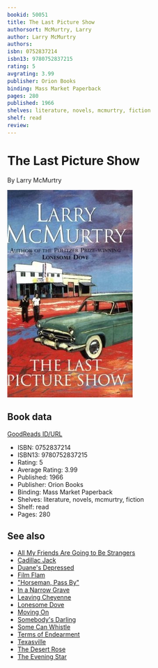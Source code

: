 ```yaml
---
bookid: 50051
title: The Last Picture Show
authorsort: McMurtry, Larry
author: Larry McMurtry
authors: 
isbn: 0752837214
isbn13: 9780752837215
rating: 5
avgrating: 3.99
publisher: Orion Books
binding: Mass Market Paperback
pages: 280
published: 1966
shelves: literature, novels, mcmurtry, fiction
shelf: read
review: 
---
```


# The Last Picture Show

By Larry McMurtry

![](../../assets/bookcovers/1344275927l/50051.jpg)

## Book data

[GoodReads ID/URL](https://www.goodreads.com/book/show/50051)

- ISBN: 0752837214
- ISBN13: 9780752837215
- Rating: 5
- Average Rating: 3.99
- Published: 1966
- Publisher: Orion Books
- Binding: Mass Market Paperback
- Shelves: literature, novels, mcmurtry, fiction
- Shelf: read
- Pages: 280


## See also

- [All My Friends Are Going to Be Strangers](All_My_Friends_Are_Going_to_Be_Strangers.md)
- [Cadillac Jack](Cadillac_Jack.md)
- [Duane's Depressed](Duanes_Depressed.md)
- [Film Flam](Film_Flam-_Essays_on_Hollywood.md)
- ["Horseman, Pass By"](Horseman__Pass_By.md)
- [In a Narrow Grave](In_a_Narrow_Grave-_Essays_on_Texas.md)
- [Leaving Cheyenne](Leaving_Cheyenne.md)
- [Lonesome Dove](Lonesome_Dove.md)
- [Moving On](Moving_On.md)
- [Somebody's Darling](Somebodys_Darling.md)
- [Some Can Whistle](Some_Can_Whistle.md)
- [Terms of Endearment](Terms_of_Endearment.md)
- [Texasville](Texasville.md)
- [The Desert Rose](The_Desert_Rose.md)
- [The Evening Star](The_Evening_Star.md)

